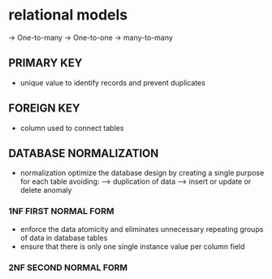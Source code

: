 
# relational models 

-> One-to-many
-> One-to-one
-> many-to-many

## PRIMARY KEY
- unique value to identify records and prevent duplicates

## FOREIGN KEY
- column used to connect tables
## DATABASE NORMALIZATION

- normalization optimize the database design by creating a single purpose for each table avoiding:
--> duplication of data 
--> insert or update or delete anomaly
### 1NF FIRST NORMAL FORM
- enforce the data atomicity and eliminates unnecessary repeating groups of data in database tables
- ensure that there is only one single instance value per column field
### 2NF SECOND NORMAL FORM
